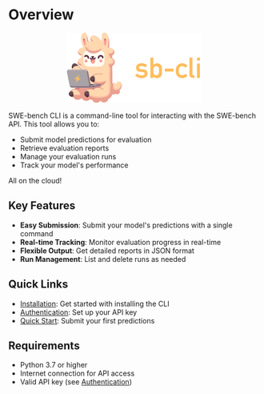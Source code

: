 # Overview

<div style="text-align:center">
    <img src="../assets/logo.svg" alt="SWE-bench CLI" style="max-height: 10em"/>
</div>

SWE-bench CLI is a command-line tool for interacting with the SWE-bench API. This tool allows you to:

- Submit model predictions for evaluation
- Retrieve evaluation reports
- Manage your evaluation runs
- Track your model's performance

All on the cloud!

## Key Features

- **Easy Submission**: Submit your model's predictions with a single command
- **Real-time Tracking**: Monitor evaluation progress in real-time
- **Flexible Output**: Get detailed reports in JSON format
- **Run Management**: List and delete runs as needed

## Quick Links

- [Installation](installation.md): Get started with installing the CLI
- [Authentication](authentication.md): Set up your API key
- [Quick Start](quick-start.md): Submit your first predictions

## Requirements

- Python 3.7 or higher
- Internet connection for API access
- Valid API key (see [Authentication](authentication.md))
